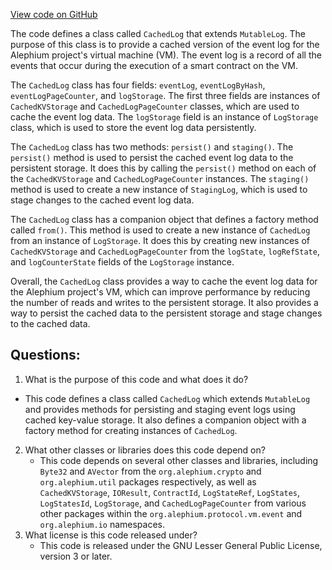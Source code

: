 [View code on GitHub](https://github.com/alephium/alephium/blob/master/protocol/src/main/scala/org/alephium/protocol/vm/event/CachedLog.scala)

The code defines a class called `CachedLog` that extends `MutableLog`. The purpose of this class is to provide a cached version of the event log for the Alephium project's virtual machine (VM). The event log is a record of all the events that occur during the execution of a smart contract on the VM. 

The `CachedLog` class has four fields: `eventLog`, `eventLogByHash`, `eventLogPageCounter`, and `logStorage`. The first three fields are instances of `CachedKVStorage` and `CachedLogPageCounter` classes, which are used to cache the event log data. The `logStorage` field is an instance of `LogStorage` class, which is used to store the event log data persistently.

The `CachedLog` class has two methods: `persist()` and `staging()`. The `persist()` method is used to persist the cached event log data to the persistent storage. It does this by calling the `persist()` method on each of the `CachedKVStorage` and `CachedLogPageCounter` instances. The `staging()` method is used to create a new instance of `StagingLog`, which is used to stage changes to the cached event log data.

The `CachedLog` class has a companion object that defines a factory method called `from()`. This method is used to create a new instance of `CachedLog` from an instance of `LogStorage`. It does this by creating new instances of `CachedKVStorage` and `CachedLogPageCounter` from the `logState`, `logRefState`, and `logCounterState` fields of the `LogStorage` instance.

Overall, the `CachedLog` class provides a way to cache the event log data for the Alephium project's VM, which can improve performance by reducing the number of reads and writes to the persistent storage. It also provides a way to persist the cached data to the persistent storage and stage changes to the cached data.
## Questions: 
 1. What is the purpose of this code and what does it do?
   - This code defines a class called `CachedLog` which extends `MutableLog` and provides methods for persisting and staging event logs using cached key-value storage. It also defines a companion object with a factory method for creating instances of `CachedLog`.
2. What other classes or libraries does this code depend on?
   - This code depends on several other classes and libraries, including `Byte32` and `AVector` from the `org.alephium.crypto` and `org.alephium.util` packages respectively, as well as `CachedKVStorage`, `IOResult`, `ContractId`, `LogStateRef`, `LogStates`, `LogStatesId`, `LogStorage`, and `CachedLogPageCounter` from various other packages within the `org.alephium.protocol.vm.event` and `org.alephium.io` namespaces.
3. What license is this code released under?
   - This code is released under the GNU Lesser General Public License, version 3 or later.